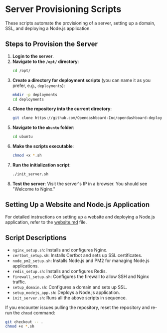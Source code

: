 
# Server Provisioning Scripts

These scripts automate the provisioning of a server, setting up a domain, SSL, and deploying a Node.js application.

## Steps to Provision the Server

1. **Login to the server**.
2. **Navigate to the `/opt/` directory**:
   ```bash
   cd /opt/
   ```
3. **Create a directory for deployment scripts** (you can name it as you prefer, e.g., `deployments`):
   ```bash
   mkdir -p deployments
   cd deployments
   ```
4. **Clone the repository into the current directory**:
   ```bash
   git clone https://github.com/Opendashboard-Inc/opendashboard-deployments .
   ```
5. **Navigate to the `ubuntu` folder**:
   ```bash
   cd ubuntu
   ```
6. **Make the scripts executable**:
   ```bash
   chmod +x *.sh
   ```
7. **Run the initialization script**:
   ```bash
   ./init_server.sh
   ```
8. **Test the server**: Visit the server's IP in a browser. You should see "Welcome to Nginx."

## Setting Up a Website and Node.js Application

For detailed instructions on setting up a website and deploying a Node.js application, refer to the [website.md](website.md) file.

## Script Descriptions

- `nginx_setup.sh`: Installs and configures Nginx.
- `certbot_setup.sh`: Installs Certbot and sets up SSL certificates.
- `node_pm2_setup.sh`: Installs Node.js and PM2 for managing Node.js applications.
- `redis_setup.sh`: Installs and configures Redis.
- `firewall_setup.sh`: Configures the firewall to allow SSH and Nginx traffic.
- `setup_domain.sh`: Configures a domain and sets up SSL.
- `setup_nodejs_app.sh`: Deploys a Node.js application.
- `init_server.sh`: Runs all the above scripts in sequence.

If you encounter issues pulling the repository, reset the repository and re-run the `chmod` command:
```bash
git checkout -- .
chmod +x *.sh
```
